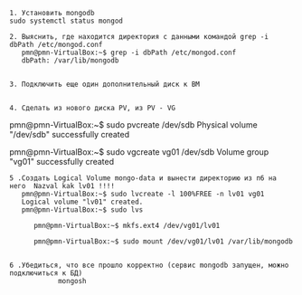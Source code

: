 
    1. Установить mongodb
    sudo systemctl status mongod
    
    2. Выяснить, где находится директория с данными командой grep -i dbPath /etc/mongod.conf
       pmn@pmn-VirtualBox:~$ grep -i dbPath /etc/mongod.conf
       dbPath: /var/lib/mongodb

    
    3. Подключить еще один дополнительный диск к ВМ

    
    4. Сделать из нового диска PV, из PV - VG

pmn@pmn-VirtualBox:~$ sudo pvcreate /dev/sdb
  Physical volume "/dev/sdb" successfully created
  
pmn@pmn-VirtualBox:~$ sudo vgcreate vg01 /dev/sdb
  Volume group "vg01" successfully created
  
    
    5 .Создать Logical Volume mongo-data и вынести директорию из п6 на него  Nazval kak lv01 !!!!
       pmn@pmn-VirtualBox:~$ sudo lvcreate -l 100%FREE -n lv01 vg01
       Logical volume "lv01" created.
       pmn@pmn-VirtualBox:~$ sudo lvs

          pmn@pmn-VirtualBox:~$ mkfs.ext4 /dev/vg01/lv01

          pmn@pmn-VirtualBox:~$ sudo mount /dev/vg01/lv01 /var/lib/mongodb

    
    6 .Убедиться, что все прошло корректно (сервис mongodb запущен, можно подключиться к БД)
                mongosh

